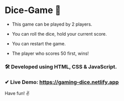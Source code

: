 # Dice-Game 🎲

- This game can be played by 2 players. 

- You can roll the dice, hold your current score. 

- You can restart the game. 

- The player who scores 50 first, wins!


### 🛠 Developed using HTML, CSS & JavaScript.

### ✔ Live Demo: https://gaming-dice.netlify.app

Have fun! ✌

